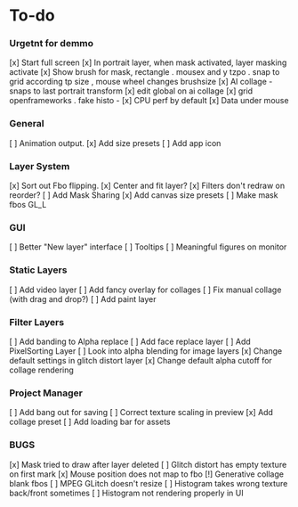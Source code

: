 # To-do
### Urgetnt for demmo

  [x] Start full screen
  [x] In portrait layer, when mask activated, layer masking activate
  [x] Show brush for mask, rectangle . mousex and y tzpo . snap to grid according tp size , mouse wheel changes brushsize
  [x] AI collage - snaps to last portrait transform
  [x] edit global on ai collage 
  [x] grid openframeworks . fake histo - 
  [x] CPU perf by default 
  [x] Data under mouse

### General
  [ ] Animation output.
  [x] Add size presets
  [ ] Add app icon

### Layer System
  [x] Sort out Fbo flipping.
  [x] Center and fit layer?
  [x] Filters don't redraw on reorder?
  [ ] Add Mask Sharing
  [x] Add canvas size presets
  [ ] Make mask fbos GL_L

### GUI
  [ ] Better "New layer" interface
  [ ] Tooltips
  [ ] Meaningful figures on monitor

### Static Layers
  [ ] Add video layer
  [ ] Add fancy overlay for collages
  [ ] Fix manual collage (with drag and drop?)
  [ ] Add paint layer


### Filter Layers
  [ ] Add banding to Alpha replace
  [ ] Add face replace layer
  [ ] Add PixelSorting Layer
  [ ] Look into alpha blending for image layers
  [x] Change default settings in glitch distort layer
  [x] Change default alpha cutoff for collage rendering
 
### Project Manager
  [ ] Add bang out for saving
  [ ] Correct texture scaling in preview
  [x] Add collage preset
  [ ] Add loading bar for assets
 
 ### BUGS
  [x] Mask tried to draw after layer deleted
  [ ] Glitch distort has empty texture on first mark
  [x] Mouse position does not map to fbo
  [!] Generative collage blank fbos
  [ ] MPEG GLitch doesn't resize
  [ ] Histogram takes wrong texture back/front sometimes
  [ ] Histogram not rendering properly in UI
 